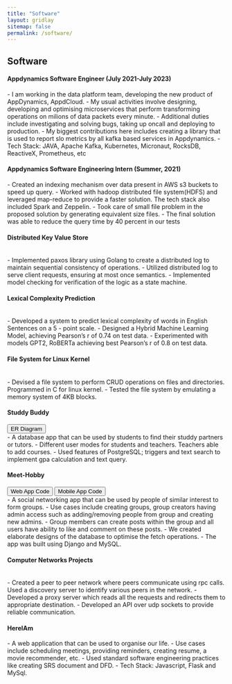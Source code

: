 ```yaml
---
title: "Software"
layout: gridlay
sitemap: false
permalink: /software/
---
```


<style>
img{
  border-radius: 10px;
}
iframe {
  width: 175px;
  display: inline;
  vertical-align:middle;
  <!-- margin-bottom:5px; -->
  <!-- margin-left:5px; -->
  <!-- border: 1px solid red; -->
}
.col-md-3 {
  margin:0;
  padding:0;
  margin-top:10px;
  margin-bottom:10px;
  display:block;
  overflow:hidden;
  text-align:center;
  display: table-cell;
  height: auto;
  float: none;
  background:white;
  border-radius:20px;
  <!-- border: 1px solid black; -->
}
</style>

## Software

<div class="jumbotron">
<div class="row align-items-end">
<div class="col-md-9 col-sm-12">
<h4><b>Appdynamics Software Engineer (July 2021-July 2023)</b></h4>
- I am working in the data platform team, developing the new product of AppDynamics, AppdCloud. 
- My usual activities involve designing, developing and optimising microservices that perform transforming operations on milions of data packets every minute.
- Additional duties include investigating and solving bugs, taking up oncall and deploying to production.
- My biggest contributions here includes creating a library that is used to report slo metrics by all kafka based services in Appdynamics.
- Tech Stack: JAVA, Apache Kafka, Kubernetes, Micronaut, RocksDB, ReactiveX, Prometheus, etc
</div>
</div>
</div>

<div class="jumbotron">
<div class="row align-items-end">
<div class="col-md-9 col-sm-12">
<h4><b>Appdynamics Software Engineering Intern (Summer, 2021)</b></h4>
- Created an indexing mechanism over data present in AWS s3 buckets to speed up query.
- Worked with hadoop distributed file system(HDFS) and leveraged map-reduce to provide a faster
solution. The tech stack also included Spark and Zeppelin. 
- Took care of small file problem in the proposed solution by generating equivalent size files.
- The final solution was able to reduce the query time by 40 percent in our tests
</div>
</div>
</div>

<div class="jumbotron">
<div class="row align-items-end">
<div class="col-md-9 col-sm-12">
<h4><b>Distributed Key Value Store</b></h4>
<br>
- Implemented paxos library using Golang to create a distributed log to maintain sequential consistency of operations.
- Utilized distributed log to serve client requests, ensuring at most once semantics.
- Implemented model checking for verification of the logic as a state machine.

</div>
</div>
</div>

<div class="jumbotron">
<div class="row align-items-end">
<div class="col-md-9 col-sm-12">
<h4><b>Lexical Complexity Prediction</b></h4>
<br>
- Developed a system to predict lexical complexity of words in English Sentences on a 5 - point scale.
- Designed a Hybrid Machine Learning Model, achieving Pearson’s r of 0.74 on test data.
- Experimented with models GPT2, RoBERTa achieving best Pearson’s r of 0.8 on test data.
</div>
</div>
</div>

<div class="jumbotron">
<div class="row align-items-end">
<div class="col-md-9 col-sm-12">
<h4><b>File System for Linux Kernel</b></h4>
<br>
- Devised a file system to perform CRUD operations on files and directories. Programmed in C for linux kernel.
- Tested the file system by emulating a memory system of 4KB blocks.
</div>
</div>
</div>

<div class="jumbotron">
<div class="row align-items-end">
<div class="col-md-9 col-sm-12">
<h4><b>Studdy Buddy</b></h4>
<a href="{{ site.url }}{{ site.baseurl }}/papers/ERDiagram.pdf" target="_blank"><button class="btn btn-danger btn-sm">ER Diagram</button></a>
<br>
- A database app that can be used by students to find their studdy partners or tutors.
- Different user modes for students and teachers. Teachers able to add courses. 
- Used features of PostgreSQL; triggers and text search to implement gpa calculation and text query.

</div>
</div>
</div>

<div class="jumbotron">
<div class="row align-items-end">
<div class="col-md-9 col-sm-12">
<h4><b>Meet-Hobby</b></h4>
<a href="https://github.com/divyang-mittal/Meet-hobby" target="_blank"><button class="btn btn-danger btn-sm">Web App Code</button></a> <a href="https://github.com/divyang-mittal/android-meet-hobby" target="_blank"><button class="btn btn-danger btn-sm">Mobile App Code</button></a>
<br>
- A social networking app that can be used by people of similar interest to form groups.
- Use cases include creating groups, group creators having admin access such as adding/removing people from group and creating new admins. 
- Group members can create posts within the group and all users have ability to like and comment on these posts. 
- We created elaborate designs of the database to optimise the fetch operations. 
- The app was built using Django and MySQL.

</div>
</div>
</div>

<div class="jumbotron">
<div class="row align-items-end">
<div class="col-md-9 col-sm-12">
<h4><b>Computer Networks Projects</b></h4>
<br>
- Created a peer to peer network where peers communicate using rpc calls. Used a discovery server to identify various peers in the network.
- Developed a proxy server which reads all the requests and redirects them to appropriate destination.
- Developed an API over udp sockets to provide reliable communication.

</div>
</div>
</div>

 
<div class="jumbotron">
<div class="row align-items-end">
<div class="col-md-9 col-sm-12">
<h4><b>HereIAm</b></h4>
- A web application that can be used to organise our life.
- Use cases include scheduling meetings, providing reminders, creating resume, a movie recommender, etc.
- Used standard software engineering practices like creating SRS document and DFD.
- Tech Stack: Javascript, Flask and MySql.
</div>
</div>
</div>
